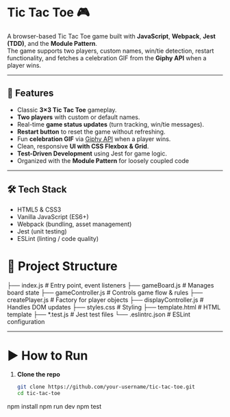 # Tic Tac Toe 🎮

A browser-based Tic Tac Toe game built with **JavaScript**, **Webpack**, **Jest (TDD)**, and the **Module Pattern**.  
The game supports two players, custom names, win/tie detection, restart functionality, and fetches a celebration GIF from the **Giphy API** when a player wins.

---

## 🚀 Features
- Classic **3×3 Tic Tac Toe** gameplay.
- **Two players** with custom or default names.
- Real-time **game status updates** (turn tracking, win/tie messages).
- **Restart button** to reset the game without refreshing.
- Fun **celebration GIF** via [Giphy API](https://developers.giphy.com/) when a player wins.
- Clean, responsive **UI with CSS Flexbox & Grid**.
- **Test-Driven Development** using Jest for game logic.
- Organized with the **Module Pattern** for loosely coupled code

---

## 🛠️ Tech Stack
- HTML5 & CSS3
- Vanilla JavaScript (ES6+)
- Webpack (bundling, asset management)
- Jest (unit testing)
- ESLint (linting / code quality)

# 📂 Project Structure
├── index.js # Entry point, event listeners
├── gameBoard.js # Manages board state
├── gameController.js # Controls game flow & rules
├── createPlayer.js # Factory for player objects
├── displayController.js # Handles DOM updates
├── styles.css # Styling
├── template.html # HTML template
├── *.test.js # Jest test files
└── .eslintrc.json # ESLint configuration


---

# ▶️ How to Run

1. **Clone the repo**
   ```bash
   git clone https://github.com/your-username/tic-tac-toe.git
   cd tic-tac-toe
npm install
npm run dev
npm test

